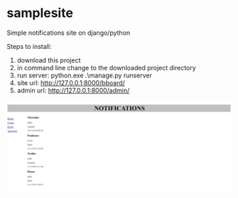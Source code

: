 # samplesite
Simple notifications site on django/python

Steps to install:
1) download this project
2) in command line change to the downloaded project directory
3) run server: python.exe .\manage.py runserver
4) site url: http://127.0.0.1:8000/bboard/
5) admin url: http://127.0.0.1:8000/admin/

![alt text](https://github.com/azizka85/samplesite/blob/main/images/view-1.png?raw=true)
